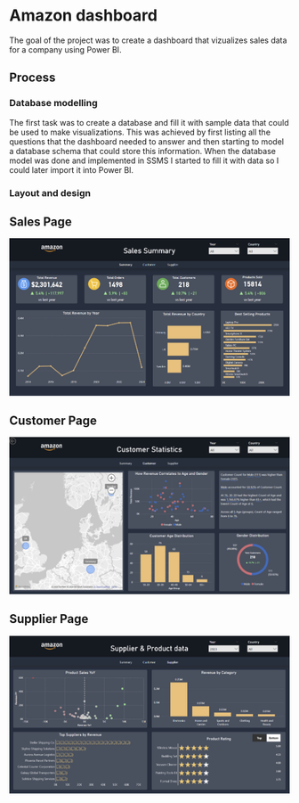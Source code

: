 # Amazon dashboard

The goal of the project was to create a dashboard that vizualizes sales data for a company using Power BI.

## Process
### Database modelling
The first task was to create a database and fill it with sample data that could be used to make visualizations. This was achieved by first listing all the questions that the dashboard needed to answer and then starting to model a database schema that could store this information. When the database model was done and implemented in SSMS I started to fill it with data so I could later import it into Power BI.

### Layout and design

## Sales Page
![sales page](assets/sales_page.png)

## Customer Page
![customer page](assets/customer_page.png)

## Supplier Page
![supplier page](assets/supplier_page.png)
